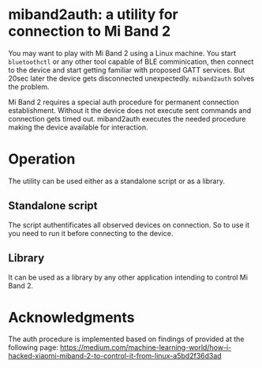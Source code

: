 # miband2auth: a utility for connection to Mi Band 2

You may want to play with Mi Band 2 using a Linux machine. You start `bluetoothctl` or any other tool capable of BLE comminication, then connect to the device and start getting familiar with proposed GATT services. But 20sec later the device gets disconnected unexpectedly. `miband2auth` solves the problem.

Mi Band 2 requires a special auth procedure for permanent connection establishment. Without it the device does not execute sent commands and connection gets timed out. miband2auth executes the needed procedure making the device available for interaction.

# Operation

The utility can be used either as a standalone script or as a library.

## Standalone script

The script authentificates all observed devices on connection. So to use it you need to run it before connecting to the device.

## Library

It can be used as a library by any other application intending to control Mi Band 2.

# Acknowledgments

The auth procedure is implemented based on findings of provided at the following page: https://medium.com/machine-learning-world/how-i-hacked-xiaomi-miband-2-to-control-it-from-linux-a5bd2f36d3ad